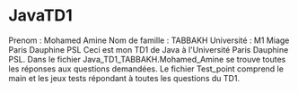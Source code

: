 # JavaTD1
Prenom : Mohamed Amine Nom de famille : TABBAKH Université : M1 Miage Paris Dauphine PSL
Ceci est mon TD1 de Java à l'Université Paris Dauphine PSL.
Dans le fichier Java_TD1_TABBAKH.Mohamed_Amine se trouve toutes les réponses aux questions demandées. 
Le fichier Test_point comprend le main et les jeux tests répondant à toutes les questions du TD1.

